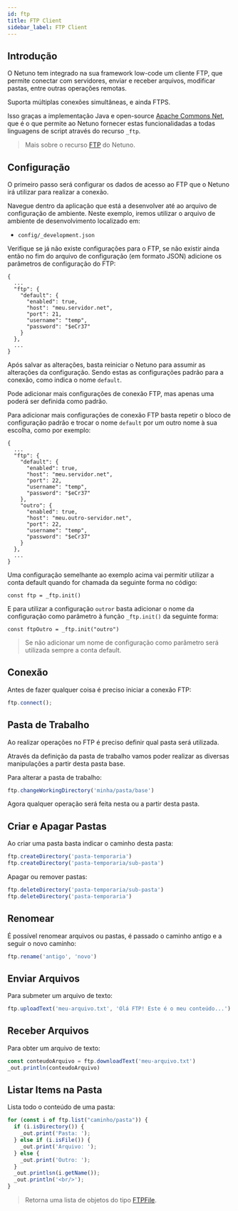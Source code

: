 ```yaml
---
id: ftp
title: FTP Client
sidebar_label: FTP Client
---
```


## Introdução

O Netuno tem integrado na sua framework low-code um cliente FTP, que permite conectar com servidores, enviar e receber arquivos, modificar pastas, entre outras operações remotas.

Suporta múltiplas conexões simultâneas, e ainda FTPS.

Isso graças a implementação Java e open-source <a target="_blank" href="https://github.com/apache/commons-net">Apache Commons Net</a>, que é o que permite ao Netuno fornecer estas funcionalidadas a todas linguagens de script através do recurso `_ftp`.

> Mais sobre o recurso [FTP](../../../library/resources/ftp) do Netuno.

## Configuração

O primeiro passo será configurar os dados de acesso ao FTP que o Netuno irá utilizar para realizar a conexão.

Navegue dentro da aplicação que está a desenvolver até ao arquivo de configuração de ambiente. Neste exemplo, iremos utilizar o arquivo de ambiente de desenvolvimento localizado em:

- `config/_development.json`

Verifique se já não existe configurações para o FTP, se não existir ainda então no fim do arquivo de configuração (em formato JSON) adicione os parâmetros de configuração do FTP:

```
{
  ...
  "ftp": {
    "default": {
      "enabled": true,
      "host": "meu.servidor.net",
      "port": 21,
      "username": "temp",
      "password": "$eCr37"
    }
  },
  ...
}
```

Após salvar as alterações, basta reiniciar o Netuno para assumir as alterações da configuração. Sendo estas as configurações padrão para a conexão, como indica o nome `default`.

Pode adicionar mais configurações de conexão FTP, mas apenas uma poderá ser definida como padrão.

Para adicionar mais configurações de conexão FTP basta repetir o bloco de configuração padrão e trocar o nome `default` por um outro nome à sua escolha, como por exemplo:

```
{
  ...
  "ftp": {
    "default": {
      "enabled": true,
      "host": "meu.servidor.net",
      "port": 22,
      "username": "temp",
      "password": "$eCr37"
    },
    "outro": {
      "enabled": true,
      "host": "meu.outro-servidor.net",
      "port": 22,
      "username": "temp",
      "password": "$eCr37"
    }
  },
  ...
}
```

Uma configuração semelhante ao exemplo acima vai permitir utilizar a conta default quando for chamada da seguinte forma no código:

```
const ftp = _ftp.init()
```

E para utilizar a configuração `outror` basta adicionar o nome da configuração como parâmetro à função `_ftp.init()` da seguinte forma:

```
const ftpOutro = _ftp.init("outro")
```

> Se não adicionar um nome de configuração como parâmetro será utilizada sempre a conta default.

## Conexão

Antes de fazer qualquer coisa é preciso iniciar a conexão FTP:

```javascript
ftp.connect();
```

## Pasta de Trabalho

Ao realizar operações no FTP é preciso definir qual pasta será utilizada.

Através da definição da pasta de trabalho vamos poder realizar as diversas manipulações a partir desta pasta base.

Para alterar a pasta de trabalho:

```javascript
ftp.changeWorkingDirectory('minha/pasta/base')
```

Agora qualquer operação será feita nesta ou a partir desta pasta.

## Criar e Apagar Pastas

Ao criar uma pasta basta indicar o caminho desta pasta:

```javascript
ftp.createDirectory('pasta-temporaria')
ftp.createDirectory('pasta-temporaria/sub-pasta')
```

Apagar ou remover pastas:

```javascript
ftp.deleteDirectory('pasta-temporaria/sub-pasta')
ftp.deleteDirectory('pasta-temporaria')
```

## Renomear

É possível renomear arquivos ou pastas, é passado o caminho antigo e a seguir o novo caminho:

```javascript
ftp.rename('antigo', 'novo')
```

## Enviar Arquivos

Para submeter um arquivo de texto:

```javascript
ftp.uploadText('meu-arquivo.txt', 'Olá FTP! Este é o meu conteúdo...')
```

## Receber Arquivos

Para obter um arquivo de texto:

```javascript
const conteudoArquivo = ftp.downloadText('meu-arquivo.txt')
_out.println(conteudoArquivo)
```

## Listar Items na Pasta

Lista todo o conteúdo de uma pasta:

```javascript
for (const i of ftp.list("caminho/pasta")) {
  if (i.isDirectory()) {
    _out.print('Pasta: ');
  } else if (i.isFile()) {
    _out.print('Arquivo: ');
  } else {
    _out.print('Outro: ');
  }
  _out.printlsn(i.getName());
  _out.println('<br/>');
}
```

> Retorna uma lista de objetos do tipo [FTPFile](../../../library/objects/FTPFile).
